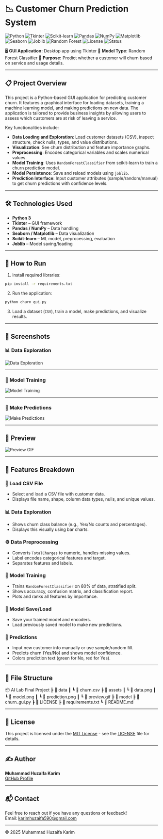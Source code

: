 # 📉 Customer Churn Prediction System

![Python](https://img.shields.io/badge/Python-3.10-blue?style=for-the-badge&logo=python&logoColor=white)
![Tkinter](https://img.shields.io/badge/Tkinter-GUI-orange?style=for-the-badge)
![Scikit-learn](https://img.shields.io/badge/Scikit--learn-FF6F00?style=for-the-badge&logo=scikitlearn&logoColor=white)
![Pandas](https://img.shields.io/badge/Pandas-150458?style=for-the-badge&logo=pandas&logoColor=white)
![NumPy](https://img.shields.io/badge/NumPy-013243?style=for-the-badge&logo=numpy&logoColor=white)
![Matplotlib](https://img.shields.io/badge/Matplotlib-11557c?style=for-the-badge)
![Seaborn](https://img.shields.io/badge/Seaborn-4C78A8?style=for-the-badge)
![Joblib](https://img.shields.io/badge/Joblib-FF9900?style=for-the-badge)
![Random Forest](https://img.shields.io/badge/Random_Forest-228B22?style=for-the-badge)
![License](https://img.shields.io/badge/License-MIT-green?style=for-the-badge)
![Status](https://img.shields.io/badge/Status-Active-success?style=for-the-badge)

🖥️ **GUI Application:** Desktop app using Tkinter
🧠 **Model Type:** Random Forest Classifier
💼 **Purpose:** Predict whether a customer will churn based on service and usage details.

---

## 📋 Project Overview

This project is a Python-based GUI application for predicting customer churn. It features a graphical interface for loading datasets, training a machine learning model, and making predictions on new data. The application is tailored to provide business insights by allowing users to assess which customers are at risk of leaving a service.

Key functionalities include:

- **Data Loading and Exploration**: Load customer datasets (CSV), inspect structure, check nulls, types, and value distributions.
- **Visualization**: See churn distribution and feature importance graphs.
- **Preprocessing**: Encodes categorical variables and scales numerical values.
- **Model Training**: Uses `RandomForestClassifier` from scikit-learn to train a churn prediction model.
- **Model Persistence**: Save and reload models using `joblib`.
- **Prediction Interface**: Input customer attributes (sample/random/manual) to get churn predictions with confidence levels.

---

## 🛠️ Technologies Used

- **Python 3**
- **Tkinter** – GUI framework
- **Pandas / NumPy** – Data handling
- **Seaborn / Matplotlib** – Data visualization
- **Scikit-learn** – ML model, preprocessing, evaluation
- **Joblib** – Model saving/loading

---

## 🚀 How to Run

1. Install required libraries:
```bash
pip install -r requirements.txt
```

2. Run the application:
```bash
python churn_gui.py
```

3. Load a dataset (`CSV`), train a model, make predictions, and visualize results.

---

## 📸 Screenshots

### 📊 **Data Exploration**  
![Data Exploration](assets/data.png)

---

### 🧪 **Model Training**  
![Model Training](assets/model.png)

---

### 🔮 **Make Predictions**  
![Make Predictions](assets/prediction.png)

---

## 🎥 Preview

![Preview GIF](assets/preview.gif)

---

## 🎯 Features Breakdown

### 📁 Load CSV File
- Select and load a CSV file with customer data.
- Displays file name, shape, column data types, nulls, and unique values.

### 📊 Data Exploration
- Shows churn class balance (e.g., Yes/No counts and percentages).
- Displays this visually using bar charts.

### ⚙️ Data Preprocessing
- Converts `TotalCharges` to numeric, handles missing values.
- Label encodes categorical features and target.
- Separates features and labels.

### 🧪 Model Training
- Trains `RandomForestClassifier` on 80% of data, stratified split.
- Shows accuracy, confusion matrix, and classification report.
- Plots and ranks all features by importance.

### 💾 Model Save/Load
- Save your trained model and encoders.
- Load previously saved model to make new predictions.

### 🧮 Predictions
- Input new customer info manually or use sample/random fill.
- Predicts churn (Yes/No) and shows model confidence.
- Colors prediction text (green for No, red for Yes).

---

## 📁 File Structure

📦 AI Lab Final Project
 ┣ 📂 data
 ┃ ┗ 📄 churn.csv
 ┣ 📂 assets
 ┃ ┗ 📄 data.png
 ┃ ┗ 📄 model.png
 ┃ ┗ 📄 prediction.png
 ┃ ┗ 📄 preview.gif
 ┣ 📂 model
 ┣ 📄 churn_gui.py
 ┣ 📄 LICENSE
 ┣ 📄 requirements.txt
 ┗ 📄 README.md

---

## 📄 License

This project is licensed under the [MIT License](LICENSE) - see the [LICENSE](LICENSE) file for details.

---

## ✍️ Author

**Muhammad Huzaifa Karim**  
[GitHub Profile](https://github.com/huzaifakarim1)

---

## 📬 Contact

Feel free to reach out if you have any questions or feedback!  
Email: karimhuzaifa590@gmail.com

---

© 2025 Muhammad Huzaifa Karim